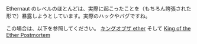 Ethernaut のレベルのほとんどは、実際に起こったことを（もちろん誇張された形で）暴露しようとしています。実際のハックやバグですね。

この場合は、以下を参照してください。
[キングオブザ ether](https://www.kingoftheether.com/thrones/kingoftheether/index.html)
そして
[King of the Ether Postmortem](http://www.kingoftheether.com/postmortem.html)
